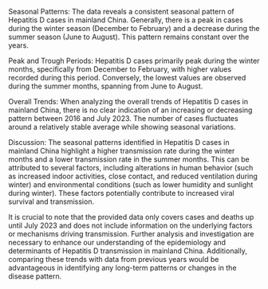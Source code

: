 Seasonal Patterns: The data reveals a consistent seasonal pattern of Hepatitis D cases in mainland China. Generally, there is a peak in cases during the winter season (December to February) and a decrease during the summer season (June to August). This pattern remains constant over the years.

Peak and Trough Periods: Hepatitis D cases primarily peak during the winter months, specifically from December to February, with higher values recorded during this period. Conversely, the lowest values are observed during the summer months, spanning from June to August.

Overall Trends: When analyzing the overall trends of Hepatitis D cases in mainland China, there is no clear indication of an increasing or decreasing pattern between 2016 and July 2023. The number of cases fluctuates around a relatively stable average while showing seasonal variations.

Discussion: The seasonal patterns identified in Hepatitis D cases in mainland China highlight a higher transmission rate during the winter months and a lower transmission rate in the summer months. This can be attributed to several factors, including alterations in human behavior (such as increased indoor activities, close contact, and reduced ventilation during winter) and environmental conditions (such as lower humidity and sunlight during winter). These factors potentially contribute to increased viral survival and transmission.

It is crucial to note that the provided data only covers cases and deaths up until July 2023 and does not include information on the underlying factors or mechanisms driving transmission. Further analysis and investigation are necessary to enhance our understanding of the epidemiology and determinants of Hepatitis D transmission in mainland China. Additionally, comparing these trends with data from previous years would be advantageous in identifying any long-term patterns or changes in the disease pattern.